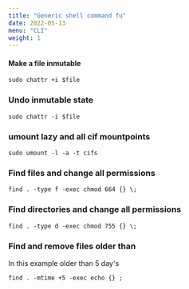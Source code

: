 ```yaml
---
title: "Generic shell command fu"
date: 2022-05-13
menu: "CLI"
weight: 1 
---
```


####  Make a file inmutable 
```
sudo chattr +i $file
```

### Undo inmutable state
```
sudo chattr -i $file
```

### umount lazy and all cif mountpoints
```
sudo umount -l -a -t cifs
```

### Find files and change all permissions
```
find . -type f -exec chmod 664 {} \;
```

### Find directories and change all permissions
```
find . -type d -exec chmod 755 {} \;
```

### Find and remove files older than
In this example older than 5 day's
```
find . -mtime +5 -exec echo {} ; 
```
